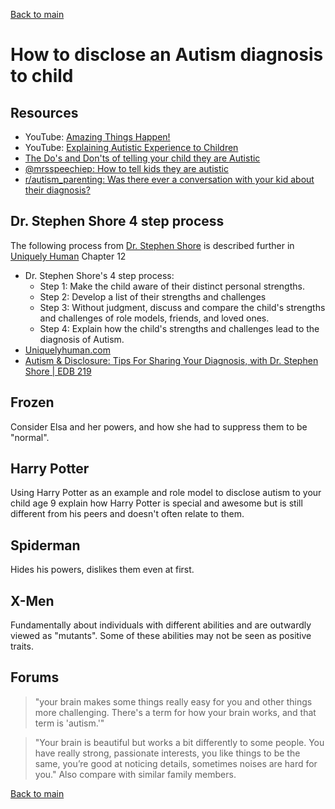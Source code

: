 [Back to main](README.md)

# How to disclose an Autism diagnosis to child

## Resources

* YouTube: [Amazing Things Happen!](https://www.youtube.com/watch?v=Ezv85LMFx2E)
* YouTube: [Explaining Autistic Experience to Children](https://www.youtube.com/watch?v=GOTdEi9_SI4)
* [The Do's and Don'ts of telling your child they are Autistic](https://www.differentnotdeficient.co.uk/post/the-dos-and-don-ts-of-telling-your-child-that-they-are-autistic)
* [@mrsspeechiep: How to tell kids they are autistic](https://www.instagram.com/p/C-oQKP_RmPt/?igsh=OXEzZnAwa2N2dzJ0&img_index=1)
* [r/autism_parenting: Was there ever a conversation with your kid about their diagnosis?](https://www.reddit.com/r/Autism_Parenting/comments/1hgsdz9/was_there_ever_a_conversation_with_your_kid_about/)

## Dr. Stephen Shore 4 step process

The following process from [Dr. Stephen Shore](https://drstephenshore.com/) is described further in [Uniquely Human](https://www.goodreads.com/en/book/show/23492643) Chapter 12

* Dr. Stephen Shore's 4 step process:
  * Step 1: Make the child aware of their distinct personal strengths.
  * Step 2: Develop a list of their strengths and challenges
  * Step 3: Without judgment, discuss and compare the child's strengths and challenges of role models, friends, and loved ones.
  * Step 4: Explain how the child's strengths and challenges lead to the diagnosis of Autism.
* [Uniquelyhuman.com](https://uniquelyhuman.com/2021/04/02/disclosure-self-advocacy-dr-stephen-shore/)
* [Autism & Disclosure: Tips For Sharing Your Diagnosis, with Dr. Stephen Shore | EDB 219](https://differentbrains.org/autism-disclosure-tips-for-sharing-your-diagnosis-with-dr-stephen-shore-edb-219/)

## Frozen

Consider Elsa and her powers, and how she had to suppress them to be "normal".

## Harry Potter

Using Harry Potter as an example and role model to disclose autism to your child age 9 explain how Harry Potter is special and awesome but is still different from his peers and doesn't often relate to them.

## Spiderman

Hides his powers, dislikes them even at first.

## X-Men

Fundamentally about individuals with different abilities and are outwardly viewed as "mutants". Some of these abilities may not be seen as positive traits.

## Forums

> "your brain makes some things really easy for you and other things more challenging. There's a term for how your brain works, and that term is 'autism.'"

> "Your brain is beautiful but works a bit differently to some people. You have really strong, passionate interests, you like things to be the same, you’re good at noticing details, sometimes noises are hard for you." Also compare with similar family members.

[Back to main](README.md)